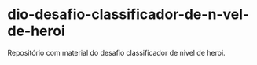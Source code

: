 # dio-desafio-classificador-de-n-vel-de-heroi
Repositório com material do desafio classificador de nivel de heroi.
